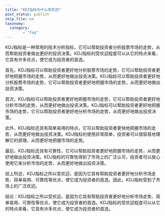 ```yaml
---
title: "KDJ指标为什么受欢迎"
post_status: publish
skip_file: no
taxonomy:
  category:
        - "faq"
---
```


KDJ指标是一种常用的技术分析指标，它可以帮助投资者分析股票市场的走势，从而帮助投资者做出更好的投资决策。KDJ指标的受欢迎程度可以从它的特点来看，它具有许多优点，使它成为投资者的首选。

首先，KDJ指标可以帮助投资者更好地分析股票市场的走势，它可以帮助投资者更好地把握市场的走势，从而更好地做出投资决策。KDJ指标可以帮助投资者更好地分析股票市场的走势，它可以帮助投资者更好地把握市场的走势，从而更好地做出投资决策。

其次，KDJ指标可以帮助投资者更好地把握市场的走势，它可以帮助投资者更好地分析市场的走势，从而更好地做出投资决策。KDJ指标可以帮助投资者更好地把握市场的走势，它可以帮助投资者更好地分析市场的走势，从而更好地做出投资决策。

此外，KDJ指标还具有简单易用的特点，它可以帮助投资者更快地把握市场的走势，从而更好地做出投资决策。KDJ指标的使用非常简单，投资者可以很容易地理解它的原理，从而更好地把握市场的走势。

最后，KDJ指标还具有可靠性，它可以帮助投资者更好地把握市场的走势，从而更好地做出投资决策。KDJ指标的可靠性得到了市场上的广泛认可，投资者可以放心使用它来分析市场的走势，从而更好地做出投资决策。

综上所述，KDJ指标之所以受欢迎，是因为它具有帮助投资者更好地分析市场走势、简单易用、可靠性等优点，使它成为投资者的首选。因此，KDJ指标受到了市场上的广泛欢迎。

结论：KDJ指标之所以受欢迎，是因为它具有帮助投资者更好地分析市场走势、简单易用、可靠性等优点，使它成为投资者的首选。KDJ指标的受欢迎程度可以从它的特点来看，它具有许多优点，使它成为投资者的首选。
